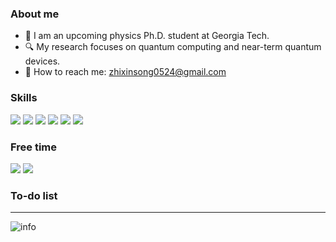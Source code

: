 ### About me

- :telescope: I am an upcoming physics Ph.D. student at Georgia Tech. 
- :mag: My research focuses on quantum computing and near-term quantum devices.
- :email: How to reach me: zhixinsong0524@gmail.com


### Skills 
![](https://img.shields.io/badge/Python-white.svg?style=flat-square&logo=python)
![](https://img.shields.io/badge/Julia-white.svg?style=flat-square&logo=julia)
![](https://img.shields.io/badge/Qiskit-black.svg?style=flat-square&logo=qiskit)
![](https://img.shields.io/badge/Mathematica-orange.svg?style=flat-square&logo=wolfram-mathematica)
![](https://img.shields.io/badge/TensorFlow-white.svg?style=flat-square&logo=tensorflow)
![](https://img.shields.io/badge/Adobe%20Illustrator-white.svg?style=flat-square&logo=adobe-illustrator)




### Free time
![](https://img.shields.io/badge/-Nintendo%20Switch-e60012?style=flat-square&logo=nintendo%20switch&logoColor=ffffff)
![](https://img.shields.io/badge/Steam-171a21?style=flat-square&logo=steam&logoColor=ffffff)


### To-do list


---

![info](https://github-readme-stats.vercel.app/api?username=kaminotesf&show_icons=true&count_private=true&hide=prs&theme=dark)

<!--
**kaminotesf/kaminotesf** is a ✨ _special_ ✨ repository because its `README.md` (this file) appears on your GitHub profile.

Here are some ideas to get you started:

- 🔭 I’m currently working on ...
- 🌱 I’m currently learning ...
- 👯 I’m looking to collaborate on ...
- 🤔 I’m looking for help with ...
- 💬 Ask me about ...
- 📫 How to reach me: ...
- 😄 Pronouns: ...
- ⚡ Fun fact: ...
-->
